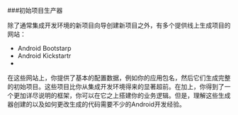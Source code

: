 ###初始项目生产器

除了通常集成开发环境的新项目向导创建新项目之外，有多个提供线上生成项目的网站：

* Android Bootstarp
* Android Kickstartr
* 
在这些网站上，你提供了基本的配置数据，例如你的应用包名，然后它们生成完整的初始项目。这些项目比你从集成开发环境得来的显著超前。在加上，你得到了一个更加详尽说明的框架，你可以在它之上搭建你的业务逻辑。但是，理解这些生成器创建的以及如何更改生成的代码需要不少的Android开发经验。
